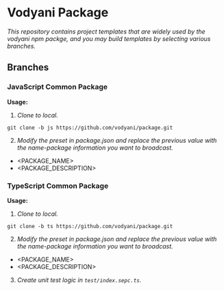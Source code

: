 # Vodyani Package

*This repository contains project templates that are widely used by the vodyani npm packge, and you may build templates by selecting various branches.*

## Branches

### JavaScript Common Package

**Usage:**

1. *Clone to local.*

```
git clone -b js https://github.com/vodyani/package.git
```

2. *Modify the preset in package.json and replace the previous value with the name-package information you want to broadcast.*

- <PACKAGE_NAME>
- <PACKAGE_DESCRIPTION>

### TypeScript Common Package

**Usage:**

1. *Clone to local.*

```
git clone -b ts https://github.com/vodyani/package.git
```

2. *Modify the preset in package.json and replace the previous value with the name-package information you want to broadcast.*

- <PACKAGE_NAME>
- <PACKAGE_DESCRIPTION>

3. *Create unit test logic in `test/index.sepc.ts`.*
